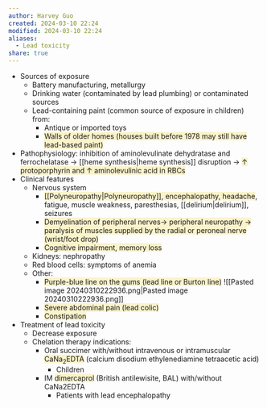```yaml
---
author: Harvey Guo
created: 2024-03-10 22:24
modified: 2024-03-10 22:24
aliases:
  - Lead toxicity
share: true
---
```

- Sources of exposure
	- Battery manufacturing, metallurgy
	- Drinking water (contaminated by lead plumbing)  or contaminated sources 
	- Lead-containing paint (common source of exposure in children) from:
		- Antique or imported toys
		- <span style="background:rgba(240, 200, 0, 0.2)">Walls of older homes (houses built before 1978 may still have lead-based paint)</span>
- Pathophysiology: inhibition of aminolevulinate dehydratase and ferrochelatase → [[heme synthesis|heme synthesis]] disruption → <span style="background:rgba(240, 200, 0, 0.2)">↑ protoporphyrin and ↑ aminolevulinic acid in RBCs</span>
- Clinical features
	- Nervous system 
		- <span style="background:rgba(240, 200, 0, 0.2)">[[Polyneuropathy|Polyneuropathy]], encephalopathy, headache</span>, fatigue, muscle weakness, paresthesias, [[delirium|delirium]], seizures
		- <span style="background:rgba(240, 200, 0, 0.2)">Demyelination of peripheral nerves→ peripheral neuropathy → paralysis of muscles supplied by the radial or peroneal nerve (wrist/foot drop)</span>
		- <span style="background:rgba(240, 200, 0, 0.2)">Cognitive impairment, memory loss</span>
	- Kidneys: nephropathy
	- Red blood cells: symptoms of anemia
	- Other:
		- <span style="background:rgba(240, 200, 0, 0.2)">Purple-blue line on the gums (lead line or Burton line)</span> ![[Pasted image 20240310222936.png|Pasted image 20240310222936.png]]
		- <span style="background:rgba(240, 200, 0, 0.2)">Severe abdominal pain (lead colic)</span>
		- <span style="background:rgba(240, 200, 0, 0.2)">Constipation</span>
- Treatment of lead toxicity 
	- Decrease exposure
	- Chelation therapy indications: 
		- Oral succimer with/without intravenous or intramuscular <span style="background:rgba(240, 200, 0, 0.2)">CaNa<sub>2</sub>EDTA</span> (calcium disodium ethylenediamine tetraacetic acid) 
			- Children
		- IM <span style="background:rgba(240, 200, 0, 0.2)">dimercaprol</span> (British antilewisite, BAL) with/without CaNa2EDTA
			- Patients with lead encephalopathy